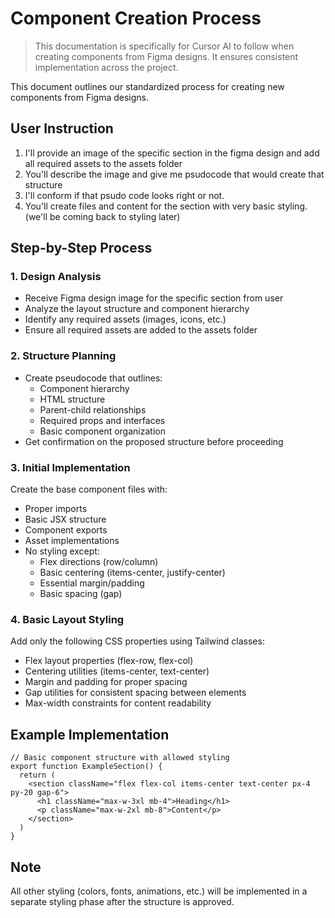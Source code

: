 # Component Creation Process

> This documentation is specifically for Cursor AI to follow when creating components from Figma designs. It ensures consistent implementation across the project.

This document outlines our standardized process for creating new components from Figma designs.

## User Instruction
1. I'll provide an image of the specific section in the figma design and add all required assets to the assets folder
2. You'll describe the image and give me psudocode that would create that structure
3. I'll conform if that psudo code looks right or not.
4. You'll create files and content for the section with very basic styling. (we'll be coming back to styling later)


## Step-by-Step Process

### 1. Design Analysis
- Receive Figma design image for the specific section from user
- Analyze the layout structure and component hierarchy
- Identify any required assets (images, icons, etc.)
- Ensure all required assets are added to the assets folder

### 2. Structure Planning
- Create pseudocode that outlines:
  - Component hierarchy
  - HTML structure
  - Parent-child relationships
  - Required props and interfaces
  - Basic component organization
- Get confirmation on the proposed structure before proceeding

### 3. Initial Implementation
Create the base component files with:
- Proper imports
- Basic JSX structure
- Component exports
- Asset implementations
- No styling except:
  - Flex directions (row/column)
  - Basic centering (items-center, justify-center)
  - Essential margin/padding
  - Basic spacing (gap)

### 4. Basic Layout Styling
Add only the following CSS properties using Tailwind classes:
- Flex layout properties (flex-row, flex-col)
- Centering utilities (items-center, text-center)
- Margin and padding for proper spacing
- Gap utilities for consistent spacing between elements
- Max-width constraints for content readability

## Example Implementation

```tsx
// Basic component structure with allowed styling
export function ExampleSection() {
  return (
    <section className="flex flex-col items-center text-center px-4 py-20 gap-6">
      <h1 className="max-w-3xl mb-4">Heading</h1>
      <p className="max-w-2xl mb-8">Content</p>
    </section>
  )
}
```

## Note
All other styling (colors, fonts, animations, etc.) will be implemented in a separate styling phase after the structure is approved. 